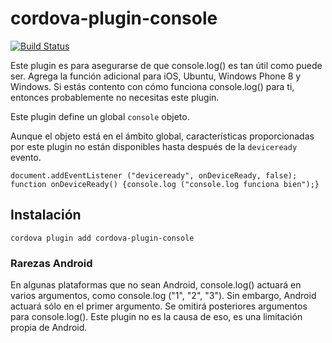 <!---
# license: Licensed to the Apache Software Foundation (ASF) under one
#         or more contributor license agreements.  See the NOTICE file
#         distributed with this work for additional information
#         regarding copyright ownership.  The ASF licenses this file
#         to you under the Apache License, Version 2.0 (the
#         "License"); you may not use this file except in compliance
#         with the License.  You may obtain a copy of the License at
#
#           http://www.apache.org/licenses/LICENSE-2.0
#
#         Unless required by applicable law or agreed to in writing,
#         software distributed under the License is distributed on an
#         "AS IS" BASIS, WITHOUT WARRANTIES OR CONDITIONS OF ANY
#         KIND, either express or implied.  See the License for the
#         specific language governing permissions and limitations
#         under the License.
-->

# cordova-plugin-console

[![Build Status](https://travis-ci.org/apache/cordova-plugin-console.svg)](https://travis-ci.org/apache/cordova-plugin-console)

Este plugin es para asegurarse de que console.log() es tan útil como puede ser. Agrega la función adicional para iOS, Ubuntu, Windows Phone 8 y Windows. Si estás contento con cómo funciona console.log() para ti, entonces probablemente no necesitas este plugin.

Este plugin define un global `console` objeto.

Aunque el objeto está en el ámbito global, características proporcionadas por este plugin no están disponibles hasta después de la `deviceready` evento.

    document.addEventListener ("deviceready", onDeviceReady, false);
    function onDeviceReady() {console.log ("console.log funciona bien");}


## Instalación

    cordova plugin add cordova-plugin-console


### Rarezas Android

En algunas plataformas que no sean Android, console.log() actuará en varios argumentos, como console.log ("1", "2", "3"). Sin embargo, Android actuará sólo en el primer argumento. Se omitirá posteriores argumentos para console.log(). Este plugin no es la causa de eso, es una limitación propia de Android.
